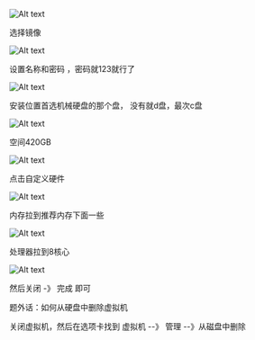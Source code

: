 ![Alt text](image.png)

选择镜像

![Alt text](image-1.png)

设置名称和密码 ，密码就123就行了

![Alt text](image-2.png)

安装位置首选机械硬盘的那个盘， 没有就d盘，最次c盘

![Alt text](image-3.png)

空间420GB

![Alt text](image-4.png)

点击自定义硬件

![Alt text](image-5.png)

内存拉到推荐内存下面一些

![Alt text](image-7.png)

处理器拉到8核心

![Alt text](image-8.png)

然后关闭 -》 完成 即可




题外话：如何从硬盘中删除虚拟机

关闭虚拟机，然后在选项卡找到 虚拟机 --》 管理 --》从磁盘中删除